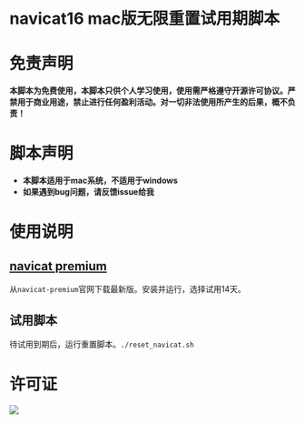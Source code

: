 # navicat16 mac版无限重置试用期脚本

<!-- @import "[TOC]" {cmd="toc" depthFrom=1 depthTo=6 orderedList=false} -->

# 免责声明
**本脚本为免费使用，本脚本只供个人学习使用，使用需严格遵守开源许可协议。严禁用于商业用途，禁止进行任何盈利活动。对一切非法使用所产生的后果，概不负责！**

# 脚本声明
- **本脚本适用于mac系统，不适用于windows**
- **如果遇到bug问题，请反馈issue给我**

# 使用说明

## [navicat premium](https://www.navicat.com.cn/download/navicat-premium)
从`navicat-premium`官网下载最新版。安装并运行，选择试用14天。
## 试用脚本
待试用到期后，运行重置脚本。`./reset_navicat.sh`

# 许可证

![](https://gitee.com/yhan219/blog-image/raw/master/yhan/LGPL.svg)

